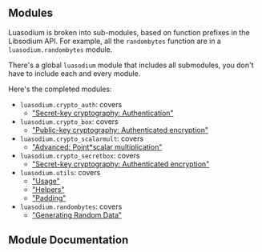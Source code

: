 ## Modules

Luasodium is broken into sub-modules, based on function prefixes in
the Libsodium API. For example, all the `randombytes` function are
in a `luasodium.randombytes` module.

There's a global `luasodium` module that includes all submodules,
you don't have to include each and every module.

Here's the completed modules:

* `luasodium.crypto_auth`: covers
    * ["Secret-key cryptography: Authentication"](https://libsodium.gitbook.io/doc/secret-key_cryptography/secret-key_authentication)
* `luasodium.crypto_box`: covers
    * ["Public-key cryptography: Authenticated encryption"](https://libsodium.gitbook.io/doc/public-key_cryptography/authenticated_encryption)
* `luasodium.crypto_scalarmult`: covers
    * ["Advanced: Point*scalar multiplication"](https://libsodium.gitbook.io/doc/advanced/scalar_multiplication)
* `luasodium.crypto_secretbox`: covers
    * ["Secret-key cryptography: Authenticated encryption"](https://libsodium.gitbook.io/doc/secret-key_cryptography/secretbox)
* `luasodium.utils`: covers
    * ["Usage"](https://libsodium.gitbook.io/doc/usage)
    * ["Helpers"](https://libsodium.gitbook.io/doc/helpers)
    * ["Padding"](https://libsodium.gitbook.io/doc/padding)
* `luasodium.randombytes`: covers
    * ["Generating Random Data"](https://libsodium.gitbook.io/doc/generating_random_data)


## Module Documentation


